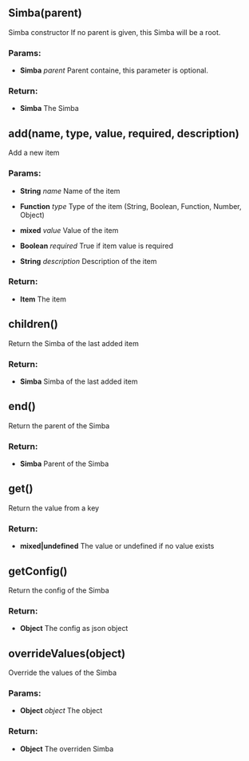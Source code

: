 

<!-- Start lib/simba.js -->




## Simba(parent)
Simba constructor
If no parent is given, this Simba will be a root.





### Params: 

* **Simba** *parent* Parent containe, this parameter is optional. 




### Return:

* **Simba** The Simba






## add(name, type, value, required, description)
Add a new item





### Params: 

* **String** *name* Name of the item

* **Function** *type* Type of the item (String, Boolean, Function, Number, Object)

* **mixed** *value* Value of the item

* **Boolean** *required* True if item value is required

* **String** *description* Description of the item




### Return:

* **Item** The item






## children()
Return the Simba of the last added item







### Return:

* **Simba** Simba of the last added item






## end()
Return the parent of the Simba







### Return:

* **Simba** Parent of the Simba






## get()
Return the value from a key







### Return:

* **mixed|undefined** The value or undefined if no value exists






## getConfig()
Return the config of the Simba







### Return:

* **Object** The config as json object






## overrideValues(object)
Override the values of the Simba





### Params: 

* **Object** *object* The object




### Return:

* **Object** The overriden Simba





<!-- End lib/simba.js -->

